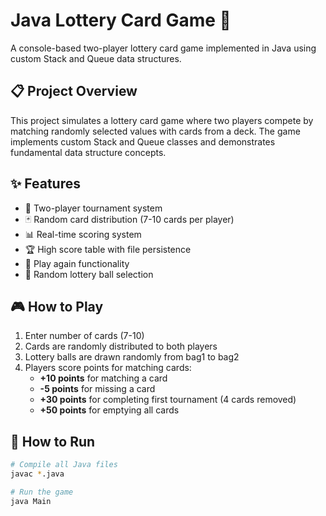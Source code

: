 # Java Lottery Card Game 🎲

A console-based two-player lottery card game implemented in Java using custom Stack and Queue data structures.

## 📋 Project Overview

This project simulates a lottery card game where two players compete by matching randomly selected values with cards from a deck. The game implements custom Stack and Queue classes and demonstrates fundamental data structure concepts.

## ✨ Features

- 🎯 Two-player tournament system
- 🃏 Random card distribution (7-10 cards per player)
- 📊 Real-time scoring system
- 🏆 High score table with file persistence
- 🔄 Play again functionality
- 🎲 Random lottery ball selection

## 🎮 How to Play

1. Enter number of cards (7-10)
2. Cards are randomly distributed to both players
3. Lottery balls are drawn randomly from bag1 to bag2
4. Players score points for matching cards:
   - **+10 points** for matching a card
   - **-5 points** for missing a card
   - **+30 points** for completing first tournament (4 cards removed)
   - **+50 points** for emptying all cards

## 🚀 How to Run

```bash
# Compile all Java files
javac *.java

# Run the game
java Main
